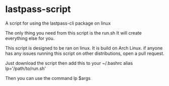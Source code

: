 # lastpass-script
A script for using the lastpass-cli package on linux

The only thing you need from this script is the run.sh
It will create everything else for you.

This script is designed to be ran on linux. It is build on Arch Linux. 
if anyone has any issues running this script on other distributions, open a pull request.

Just download the script then add this to your ~/.bashrc
alias lp='/path/to/run.sh'

Then you can use the command lp $args
